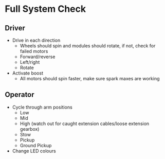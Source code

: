 # Full System Check

## Driver
* Drive in each direction
    * Wheels should spin and modules should rotate, if not, check for failed motors
    * Forward/reverse
    * Left/right
    * Rotate
* Activate boost
    * All motors should spin faster, make sure spark maxes are working

## Operator
* Cycle through arm positions
    * Low
    * Mid
    * High (watch out for caught extension cables/loose extension gearbox)
    * Stow
    * Pickup
    * Ground Pickup
* Change LED colours